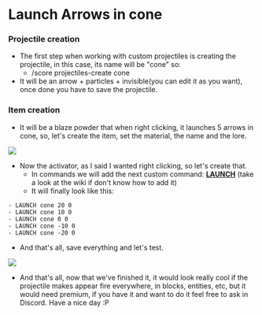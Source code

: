 # Launch Arrows in cone

### Projectile creation

* The first step when working with custom projectiles is creating the projectile, in this case, its name will be "cone" so:
  * /score projectiles-create cone
* It will be an arrow + particles + invisible(you can edit it as you want), once done you have to save the projectile.

### Item creation

* It will be a blaze powder that when right clicking, it launches 5 arrows in cone, so, let's create the item, set the material, the name and the lore.

![](<../../..//static/img/image (241).png>)

* Now the activator, as I said I wanted right clicking, so let's create that.
  * In commands we will add the next custom command: [**LAUNCH**](https://docs.ssomar.com/tools-for-all-plugins/custom-commands/player-and-target-commands#launch) (take a look at the wiki if don't know how to add it)
  * It will finally look like this:

```
- LAUNCH cone 20 0
- LAUNCH cone 10 0
- LAUNCH cone 0 0
- LAUNCH cone -10 0
- LAUNCH cone -20 0
```

* And that's all, save everything and let's test.

![](<../../..//static/img/2022-07-30 18-35-08.gif>)

* And that's all, now that we've finished it, it would look really cool if the projectile makes appear fire everywhere, in blocks, entities, etc, but it would need premium, if you have it and want to do it feel free to ask in Discord. Have a nice day :P

